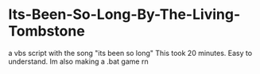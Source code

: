 # Its-Been-So-Long-By-The-Living-Tombstone
a vbs script with the song "its been so long"
This took 20 minutes. Easy to understand. Im also making a .bat game rn
